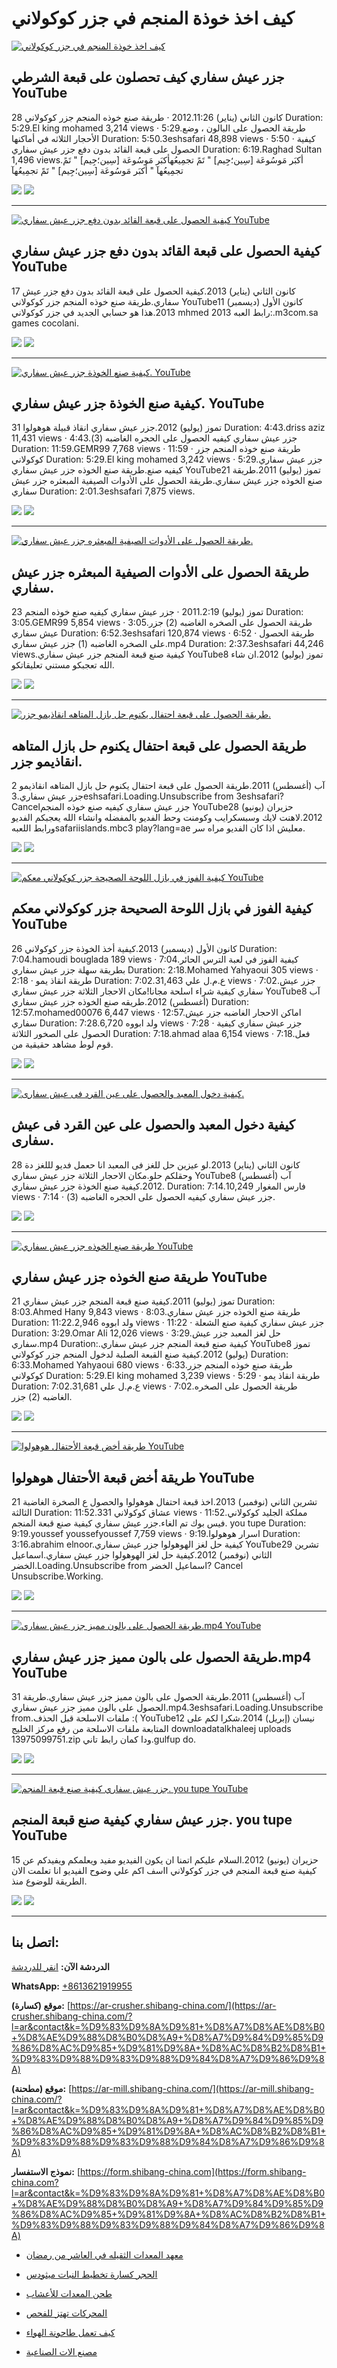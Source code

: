 # كيف اخذ خوذة المنجم في جزر كوكولاني

<a href="https://swt.shibang-china.com/?l=ar&img&k=%D9%83%D9%8A%D9%81+%D8%A7%D8%AE%D8%B0+%D8%AE%D9%88%D8%B0%D8%A9+%D8%A7%D9%84%D9%85%D9%86%D8%AC%D9%85+%D9%81%D9%8A+%D8%AC%D8%B2%D8%B1+%D9%83%D9%88%D9%83%D9%88%D9%84%D8%A7%D9%86%D9%8A" target="_blank">![كيف اخذ خوذة المنجم في جزر كوكولاني](http://static.shibang-china.com/all-800x300/272.jpg)</a>

## جزر عيش سفاري كيف تحصلون على قبعة الشرطي YouTube
28 كانون الثاني (يناير) 2012.11:26 &middot; طريقة صنع خوذه المنجم جزر كوكولاني Duration: 5:29.El king mohamed 3,214 views &middot; 5:29.طريقة الحصول على البالون ، وضع الأحجار الثلاثه في أماكنها Duration: 5:50.3eshsafari 48,898 views &middot; 5:50 &middot; كيفية الحصول على قبعة القائد بدون دفع جزر عيش سفاري Duration: 6:19.Raghad Sultan 1,496 views.أكبَر مَوسُوعَة [سِين؛جِيم] &quot; تَمً تجمِيعُهأكبَر مَوسُوعَة [سِين؛جِيم] &quot; تَمً تجمِيعُهآ &quot; أكبَر مَوسُوعَة [سِين؛جِيم] &quot; تَمً تجمِيعُهآ


<a href="https://whatsapp.shibangsoft.com/WhatsApp.php" target="_blank" title="WhatsApp">![](http://static.shibang-china.com/icon/whatsapp.png)</a> <a href="https://swt.shibang-china.com/?l=ar&icon&k=%D9%83%D9%8A%D9%81+%D8%A7%D8%AE%D8%B0+%D8%AE%D9%88%D8%B0%D8%A9+%D8%A7%D9%84%D9%85%D9%86%D8%AC%D9%85+%D9%81%D9%8A+%D8%AC%D8%B2%D8%B1+%D9%83%D9%88%D9%83%D9%88%D9%84%D8%A7%D9%86%D9%8A" target="_blank">![](http://static.shibang-china.com/icon/chat-ar.png)</a>

---

<a href="https://swt.shibang-china.com/?l=ar&img&k=%D9%83%D9%8A%D9%81+%D8%A7%D8%AE%D8%B0+%D8%AE%D9%88%D8%B0%D8%A9+%D8%A7%D9%84%D9%85%D9%86%D8%AC%D9%85+%D9%81%D9%8A+%D8%AC%D8%B2%D8%B1+%D9%83%D9%88%D9%83%D9%88%D9%84%D8%A7%D9%86%D9%8A" target="_blank">![كيفية الحصول على قبعة القائد بدون دفع جزر عيش سفاري YouTube](http://static.shibang-china.com/all-800x300/1120.jpg)</a>

## كيفية الحصول على قبعة القائد بدون دفع جزر عيش سفاري YouTube
17 كانون الثاني (يناير) 2013.كيفية الحصول على قبعة القائد بدون دفع جزر عيش سفاري.طريقة صنع خوذه المنجم جزر كوكولاني YouTube11 كانون الأول (ديسمبر) 2013.هذا هو حسابي الجديد في جزر كوكولاني mhmed 2013 رابط العبه:.m3com.sa games cocolani.


<a href="https://whatsapp.shibangsoft.com/WhatsApp.php" target="_blank" title="WhatsApp">![](http://static.shibang-china.com/icon/whatsapp.png)</a> <a href="https://swt.shibang-china.com/?l=ar&icon&k=%D9%83%D9%8A%D9%81+%D8%A7%D8%AE%D8%B0+%D8%AE%D9%88%D8%B0%D8%A9+%D8%A7%D9%84%D9%85%D9%86%D8%AC%D9%85+%D9%81%D9%8A+%D8%AC%D8%B2%D8%B1+%D9%83%D9%88%D9%83%D9%88%D9%84%D8%A7%D9%86%D9%8A" target="_blank">![](http://static.shibang-china.com/icon/chat-ar.png)</a>

---

<a href="https://swt.shibang-china.com/?l=ar&img&k=%D9%83%D9%8A%D9%81+%D8%A7%D8%AE%D8%B0+%D8%AE%D9%88%D8%B0%D8%A9+%D8%A7%D9%84%D9%85%D9%86%D8%AC%D9%85+%D9%81%D9%8A+%D8%AC%D8%B2%D8%B1+%D9%83%D9%88%D9%83%D9%88%D9%84%D8%A7%D9%86%D9%8A" target="_blank">![كيفية صنع الخوذة جزر عيش سفاري. YouTube](http://static.shibang-china.com/all-800x300/477.jpg)</a>

## كيفية صنع الخوذة جزر عيش سفاري. YouTube
31 تموز (يوليو) 2012.جزر عيش سفاري انقاذ قبيلة هوهولوا Duration: 4:43.driss aziz 11,431 views &middot; 4:43.جزر عيش سفاري كيفيه الحصول على الحجره الغاضبه (3) Duration: 11:59.GEMR99 7,768 views &middot; 11:59 &middot; طريقة صنع خوذه المنجم جزر كوكولاني Duration: 5:29.El king mohamed 3,242 views &middot; 5:29.جزر عيش سفاري كيفيه صنع.طريقة صنع الخوذه جزر عيش سفاري YouTube21 تموز (يوليو) 2011.طريقة صنع الخوذه جزر عيش سفاري.طريقة الحصول على الأدوات الصيفية المبعثره جزر عيش سفاري Duration: 2:01.3eshsafari 7,875 views.


<a href="https://whatsapp.shibangsoft.com/WhatsApp.php" target="_blank" title="WhatsApp">![](http://static.shibang-china.com/icon/whatsapp.png)</a> <a href="https://swt.shibang-china.com/?l=ar&icon&k=%D9%83%D9%8A%D9%81+%D8%A7%D8%AE%D8%B0+%D8%AE%D9%88%D8%B0%D8%A9+%D8%A7%D9%84%D9%85%D9%86%D8%AC%D9%85+%D9%81%D9%8A+%D8%AC%D8%B2%D8%B1+%D9%83%D9%88%D9%83%D9%88%D9%84%D8%A7%D9%86%D9%8A" target="_blank">![](http://static.shibang-china.com/icon/chat-ar.png)</a>

---

<a href="https://swt.shibang-china.com/?l=ar&img&k=%D9%83%D9%8A%D9%81+%D8%A7%D8%AE%D8%B0+%D8%AE%D9%88%D8%B0%D8%A9+%D8%A7%D9%84%D9%85%D9%86%D8%AC%D9%85+%D9%81%D9%8A+%D8%AC%D8%B2%D8%B1+%D9%83%D9%88%D9%83%D9%88%D9%84%D8%A7%D9%86%D9%8A" target="_blank">![طريقة الحصول على الأدوات الصيفية المبعثره جزر عيش سفاري.](http://static.shibang-china.com/all-800x300/339.jpg)</a>

## طريقة الحصول على الأدوات الصيفية المبعثره جزر عيش سفاري.
23 تموز (يوليو) 2011.2:19 &middot; جزر عيش سفاري كيفيه صنع خوذه المنجم Duration: 3:05.GEMR99 5,854 views &middot; 3:05.طريقة الحصول على الصخره الغاضبه (2) جزر عيش سفاري Duration: 6:52.3eshsafari 120,874 views &middot; 6:52 &middot; طريقة الحصول على الصخره الغاضبه (1) جزر عيش سفاري.mp4 Duration: 2:37.3eshsafari 44,246 views.كيفية صنع قبعة المنجم جزر عيش سفاري YouTube8 تموز (يوليو) 2012.ان شاء الله تعجبكو مستني تعليقاتكو.


<a href="https://whatsapp.shibangsoft.com/WhatsApp.php" target="_blank" title="WhatsApp">![](http://static.shibang-china.com/icon/whatsapp.png)</a> <a href="https://swt.shibang-china.com/?l=ar&icon&k=%D9%83%D9%8A%D9%81+%D8%A7%D8%AE%D8%B0+%D8%AE%D9%88%D8%B0%D8%A9+%D8%A7%D9%84%D9%85%D9%86%D8%AC%D9%85+%D9%81%D9%8A+%D8%AC%D8%B2%D8%B1+%D9%83%D9%88%D9%83%D9%88%D9%84%D8%A7%D9%86%D9%8A" target="_blank">![](http://static.shibang-china.com/icon/chat-ar.png)</a>

---

<a href="https://swt.shibang-china.com/?l=ar&img&k=%D9%83%D9%8A%D9%81+%D8%A7%D8%AE%D8%B0+%D8%AE%D9%88%D8%B0%D8%A9+%D8%A7%D9%84%D9%85%D9%86%D8%AC%D9%85+%D9%81%D9%8A+%D8%AC%D8%B2%D8%B1+%D9%83%D9%88%D9%83%D9%88%D9%84%D8%A7%D9%86%D9%8A" target="_blank">![طريقة الحصول على قبعة احتفال يكنوم حل بازل المتاهه انقاذيمو جزر.](http://static.shibang-china.com/all-800x300/878.jpg)</a>

## طريقة الحصول على قبعة احتفال يكنوم حل بازل المتاهه انقاذيمو جزر.
2 آب (أغسطس) 2011.طريقة الحصول على قبعة احتفال يكنوم حل بازل المتاهه انقاذيمو جزر عيش سفاري.3eshsafari.Loading.Unsubscribe from 3eshsafari? Cancelجزر عيش سفاري كيفيه صنع خوذه المنجم YouTube28 حزيران (يونيو) 2012.لاهنت لايك وسبسكرايب وكومنت وحط الفديو بالمفضله وانشاء الله يعجبكم الفديو ورابط اللعبهsafariislands.mbc3 play?lang=ae معليش اذا كان الفديو مراه سر.


<a href="https://whatsapp.shibangsoft.com/WhatsApp.php" target="_blank" title="WhatsApp">![](http://static.shibang-china.com/icon/whatsapp.png)</a> <a href="https://swt.shibang-china.com/?l=ar&icon&k=%D9%83%D9%8A%D9%81+%D8%A7%D8%AE%D8%B0+%D8%AE%D9%88%D8%B0%D8%A9+%D8%A7%D9%84%D9%85%D9%86%D8%AC%D9%85+%D9%81%D9%8A+%D8%AC%D8%B2%D8%B1+%D9%83%D9%88%D9%83%D9%88%D9%84%D8%A7%D9%86%D9%8A" target="_blank">![](http://static.shibang-china.com/icon/chat-ar.png)</a>

---

<a href="https://swt.shibang-china.com/?l=ar&img&k=%D9%83%D9%8A%D9%81+%D8%A7%D8%AE%D8%B0+%D8%AE%D9%88%D8%B0%D8%A9+%D8%A7%D9%84%D9%85%D9%86%D8%AC%D9%85+%D9%81%D9%8A+%D8%AC%D8%B2%D8%B1+%D9%83%D9%88%D9%83%D9%88%D9%84%D8%A7%D9%86%D9%8A" target="_blank">![كيفية الفوز في بازل اللوحة الصحيحة جزر كوكولاني معكم YouTube](http://static.shibang-china.com/all-800x300/1013.jpg)</a>

## كيفية الفوز في بازل اللوحة الصحيحة جزر كوكولاني معكم YouTube
26 كانون الأول (ديسمبر) 2013.كيفية أخذ الخوذة جزر كوكولاني Duration: 7:04.hamoudi bouglada 189 views &middot; 7:04.كيفية الفوز في لعبة الترس الحائر بطريقة سهلة جزر عيش سفاري Duration: 2:18.Mohamed Yahyaoui 305 views &middot; 2:18 &middot; طريقة انقاذ يمو Duration: 7:02.ع.م.ل علي 31,463 views &middot; 7:02.جزر عيش سفاري كيفية شراء اسلحة مجانا!مكان الاحجار الثلاثة جزر عيش سفاري YouTube8 آب (أغسطس) 2012.طريقه صنع الخوذه جزر عيش سفاري Duration: 12:57.mohamed00076 6,447 views &middot; 12:57.اماكن الاحجار الغاضبه جزر عيش سفاري Duration: 7:28.ولد ابووه 6,720 views &middot; 7:28 &middot; جزر عيش سفاري كيفية الحصول على الصخور الثلاثة Duration: 7:18.ahmad alaa 6,154 views &middot; 7:18.فعل قوم لوط مشاهد حقيقية من.


<a href="https://whatsapp.shibangsoft.com/WhatsApp.php" target="_blank" title="WhatsApp">![](http://static.shibang-china.com/icon/whatsapp.png)</a> <a href="https://swt.shibang-china.com/?l=ar&icon&k=%D9%83%D9%8A%D9%81+%D8%A7%D8%AE%D8%B0+%D8%AE%D9%88%D8%B0%D8%A9+%D8%A7%D9%84%D9%85%D9%86%D8%AC%D9%85+%D9%81%D9%8A+%D8%AC%D8%B2%D8%B1+%D9%83%D9%88%D9%83%D9%88%D9%84%D8%A7%D9%86%D9%8A" target="_blank">![](http://static.shibang-china.com/icon/chat-ar.png)</a>

---

<a href="https://swt.shibang-china.com/?l=ar&img&k=%D9%83%D9%8A%D9%81+%D8%A7%D8%AE%D8%B0+%D8%AE%D9%88%D8%B0%D8%A9+%D8%A7%D9%84%D9%85%D9%86%D8%AC%D9%85+%D9%81%D9%8A+%D8%AC%D8%B2%D8%B1+%D9%83%D9%88%D9%83%D9%88%D9%84%D8%A7%D9%86%D9%8A" target="_blank">![كيفية دخول المعبد والحصول على عين القرد فى عيش سفارى.](http://static.shibang-china.com/all-800x300/445.jpg)</a>

## كيفية دخول المعبد والحصول على عين القرد فى عيش سفارى.
28 كانون الثاني (يناير) 2013.لو عيزين حل للغز فى المعبد انا حعمل فديو لللغز دة وحقلكم حلو.مكان الاحجار الثلاثة جزر عيش سفاري YouTube8 آب (أغسطس) 2012.كيفية صنع الخوذة جزر عيش سفاري. Duration: 7:14.فارس المغوار 10,249 views &middot; 7:14 &middot; جزر عيش سفاري كيفيه الحصول على الحجره الغاضبه (3).


<a href="https://whatsapp.shibangsoft.com/WhatsApp.php" target="_blank" title="WhatsApp">![](http://static.shibang-china.com/icon/whatsapp.png)</a> <a href="https://swt.shibang-china.com/?l=ar&icon&k=%D9%83%D9%8A%D9%81+%D8%A7%D8%AE%D8%B0+%D8%AE%D9%88%D8%B0%D8%A9+%D8%A7%D9%84%D9%85%D9%86%D8%AC%D9%85+%D9%81%D9%8A+%D8%AC%D8%B2%D8%B1+%D9%83%D9%88%D9%83%D9%88%D9%84%D8%A7%D9%86%D9%8A" target="_blank">![](http://static.shibang-china.com/icon/chat-ar.png)</a>

---

<a href="https://swt.shibang-china.com/?l=ar&img&k=%D9%83%D9%8A%D9%81+%D8%A7%D8%AE%D8%B0+%D8%AE%D9%88%D8%B0%D8%A9+%D8%A7%D9%84%D9%85%D9%86%D8%AC%D9%85+%D9%81%D9%8A+%D8%AC%D8%B2%D8%B1+%D9%83%D9%88%D9%83%D9%88%D9%84%D8%A7%D9%86%D9%8A" target="_blank">![طريقة صنع الخوذه جزر عيش سفاري YouTube](http://static.shibang-china.com/all-800x300/686.jpg)</a>

## طريقة صنع الخوذه جزر عيش سفاري YouTube
21 تموز (يوليو) 2011.كيفية صنع قبعة المنجم جزر عيش سفاري Duration: 8:03.Ahmed Hany 9,843 views &middot; 8:03.طريقة صنع الخوذه جزر عيش سفاري Duration: 11:22.ولد ابووه 2,946 views &middot; 11:22 &middot; جزر عيش سفاري كيفية صنع الشعلة Duration: 3:29.Omar Ali 12,026 views &middot; 3:29.حل لغز المعبد جزر عيش سفاري.mp4 Duration:.كيفية صنع قبعة المنجم جزر عيش سفاري YouTube8 تموز (يوليو) 2012.كيفية صنع القبعة الصلبة لدخول المنجم جزر كوكولاني Duration: 6:33.Mohamed Yahyaoui 680 views &middot; 6:33.طريقة صنع خوذه المنجم جزر كوكولاني Duration: 5:29.El king mohamed 3,239 views &middot; 5:29 &middot; طريقة انقاذ يمو Duration: 7:02.ع.م.ل علي 31,681 views &middot; 7:02.طريقة الحصول على الصخره الغاضبه (2) جزر.


<a href="https://whatsapp.shibangsoft.com/WhatsApp.php" target="_blank" title="WhatsApp">![](http://static.shibang-china.com/icon/whatsapp.png)</a> <a href="https://swt.shibang-china.com/?l=ar&icon&k=%D9%83%D9%8A%D9%81+%D8%A7%D8%AE%D8%B0+%D8%AE%D9%88%D8%B0%D8%A9+%D8%A7%D9%84%D9%85%D9%86%D8%AC%D9%85+%D9%81%D9%8A+%D8%AC%D8%B2%D8%B1+%D9%83%D9%88%D9%83%D9%88%D9%84%D8%A7%D9%86%D9%8A" target="_blank">![](http://static.shibang-china.com/icon/chat-ar.png)</a>

---

<a href="https://swt.shibang-china.com/?l=ar&img&k=%D9%83%D9%8A%D9%81+%D8%A7%D8%AE%D8%B0+%D8%AE%D9%88%D8%B0%D8%A9+%D8%A7%D9%84%D9%85%D9%86%D8%AC%D9%85+%D9%81%D9%8A+%D8%AC%D8%B2%D8%B1+%D9%83%D9%88%D9%83%D9%88%D9%84%D8%A7%D9%86%D9%8A" target="_blank">![طريقة أخض قبعة الأحتفال هوهولوا YouTube](http://static.shibang-china.com/all-800x300/675.jpg)</a>

## طريقة أخض قبعة الأحتفال هوهولوا YouTube
21 تشرين الثاني (نوفمبر) 2013.اخذ قبعة احتفال هوهولوا والحصول ع الصخرة الغاضبة الثالثة Duration: 11:52.عشاق كوكولاني 331 views &middot; 11:52.مملكة الجليد كوكولاني فيس بوك تم الغاء.جزر عيش سفاري كيفية صنع قبعة المنجم. you tupe Duration: 9:19.youssef youssefyoussef 7,759 views &middot; 9:19.اسرار هوهولوا Duration: 3:16.abrahim elnoor.كيفية حل لغز الهوهولوا جزر عيش سفاري YouTube29 تشرين الثاني (نوفمبر) 2012.كيفية حل لغز الهوهولوا جزر عيش سفاري.اسماعيل الخضر.Loading.Unsubscribe from اسماعيل الخضر? Cancel Unsubscribe.Working.


<a href="https://whatsapp.shibangsoft.com/WhatsApp.php" target="_blank" title="WhatsApp">![](http://static.shibang-china.com/icon/whatsapp.png)</a> <a href="https://swt.shibang-china.com/?l=ar&icon&k=%D9%83%D9%8A%D9%81+%D8%A7%D8%AE%D8%B0+%D8%AE%D9%88%D8%B0%D8%A9+%D8%A7%D9%84%D9%85%D9%86%D8%AC%D9%85+%D9%81%D9%8A+%D8%AC%D8%B2%D8%B1+%D9%83%D9%88%D9%83%D9%88%D9%84%D8%A7%D9%86%D9%8A" target="_blank">![](http://static.shibang-china.com/icon/chat-ar.png)</a>

---

<a href="https://swt.shibang-china.com/?l=ar&img&k=%D9%83%D9%8A%D9%81+%D8%A7%D8%AE%D8%B0+%D8%AE%D9%88%D8%B0%D8%A9+%D8%A7%D9%84%D9%85%D9%86%D8%AC%D9%85+%D9%81%D9%8A+%D8%AC%D8%B2%D8%B1+%D9%83%D9%88%D9%83%D9%88%D9%84%D8%A7%D9%86%D9%8A" target="_blank">![طريقة الحصول على بالون مميز جزر عيش سفاري.mp4 YouTube](http://static.shibang-china.com/all-800x300/1488.jpg)</a>

## طريقة الحصول على بالون مميز جزر عيش سفاري.mp4 YouTube
31 آب (أغسطس) 2011.طريقة الحصول على بالون مميز جزر عيش سفاري.طريقة الحصول على بالون مميز جزر عيش سفاري.mp4.3eshsafari.Loading.Unsubscribe from.ملفات الاسلحة قبل الحذف :( YouTube12 نيسان (إبريل) 2014.شكرا لكم على المتابعة ملفات الاسلحة من رفع مركز الخليج downloadatalkhaleej uploads 13975099751.zip ودا كمان رابط تاني.gulfup do.


<a href="https://whatsapp.shibangsoft.com/WhatsApp.php" target="_blank" title="WhatsApp">![](http://static.shibang-china.com/icon/whatsapp.png)</a> <a href="https://swt.shibang-china.com/?l=ar&icon&k=%D9%83%D9%8A%D9%81+%D8%A7%D8%AE%D8%B0+%D8%AE%D9%88%D8%B0%D8%A9+%D8%A7%D9%84%D9%85%D9%86%D8%AC%D9%85+%D9%81%D9%8A+%D8%AC%D8%B2%D8%B1+%D9%83%D9%88%D9%83%D9%88%D9%84%D8%A7%D9%86%D9%8A" target="_blank">![](http://static.shibang-china.com/icon/chat-ar.png)</a>

---

<a href="https://swt.shibang-china.com/?l=ar&img&k=%D9%83%D9%8A%D9%81+%D8%A7%D8%AE%D8%B0+%D8%AE%D9%88%D8%B0%D8%A9+%D8%A7%D9%84%D9%85%D9%86%D8%AC%D9%85+%D9%81%D9%8A+%D8%AC%D8%B2%D8%B1+%D9%83%D9%88%D9%83%D9%88%D9%84%D8%A7%D9%86%D9%8A" target="_blank">![جزر عيش سفاري كيفية صنع قبعة المنجم. you tupe YouTube](http://static.shibang-china.com/all-800x300/254.jpg)</a>

## جزر عيش سفاري كيفية صنع قبعة المنجم. you tupe YouTube
15 حزيران (يونيو) 2012.السلام عليكم اتمنا ان يكون الفيديو مفيد ويعلمكم ويفيدكم عن كيفية صنع قبعة المنجم في جزر كوكولاني ااسف اكم علي وضوح الفيديو انا تعلمت الان الطريقة للوضوع منذ.

<a href="https://whatsapp.shibangsoft.com/WhatsApp.php" target="_blank" title="WhatsApp">![](http://static.shibang-china.com/icon/whatsapp.png)</a> <a href="https://swt.shibang-china.com/?l=ar&icon&k=%D9%83%D9%8A%D9%81+%D8%A7%D8%AE%D8%B0+%D8%AE%D9%88%D8%B0%D8%A9+%D8%A7%D9%84%D9%85%D9%86%D8%AC%D9%85+%D9%81%D9%8A+%D8%AC%D8%B2%D8%B1+%D9%83%D9%88%D9%83%D9%88%D9%84%D8%A7%D9%86%D9%8A" target="_blank">![](http://static.shibang-china.com/icon/chat-ar.png)</a>

---
## اتصل بنا:

**الدردشة الآن:** [انقر للدردشة](https://swt.shibang-china.com?l=ar&contact&k=%D9%83%D9%8A%D9%81+%D8%A7%D8%AE%D8%B0+%D8%AE%D9%88%D8%B0%D8%A9+%D8%A7%D9%84%D9%85%D9%86%D8%AC%D9%85+%D9%81%D9%8A+%D8%AC%D8%B2%D8%B1+%D9%83%D9%88%D9%83%D9%88%D9%84%D8%A7%D9%86%D9%8A)

**WhatsApp:**  [+8613621919955](https://whatsapp.shibangsoft.com/WhatsApp.php)

**موقع (كسارة):** [https://ar-crusher.shibang-china.com/](https://ar-crusher.shibang-china.com/?l=ar&contact&k=%D9%83%D9%8A%D9%81+%D8%A7%D8%AE%D8%B0+%D8%AE%D9%88%D8%B0%D8%A9+%D8%A7%D9%84%D9%85%D9%86%D8%AC%D9%85+%D9%81%D9%8A+%D8%AC%D8%B2%D8%B1+%D9%83%D9%88%D9%83%D9%88%D9%84%D8%A7%D9%86%D9%8A)

**موقع (مطحنة):** [https://ar-mill.shibang-china.com/](https://ar-mill.shibang-china.com/?l=ar&contact&k=%D9%83%D9%8A%D9%81+%D8%A7%D8%AE%D8%B0+%D8%AE%D9%88%D8%B0%D8%A9+%D8%A7%D9%84%D9%85%D9%86%D8%AC%D9%85+%D9%81%D9%8A+%D8%AC%D8%B2%D8%B1+%D9%83%D9%88%D9%83%D9%88%D9%84%D8%A7%D9%86%D9%8A)

**نموذج الاستفسار:** [https://form.shibang-china.com](https://form.shibang-china.com?l=ar&contact&k=%D9%83%D9%8A%D9%81+%D8%A7%D8%AE%D8%B0+%D8%AE%D9%88%D8%B0%D8%A9+%D8%A7%D9%84%D9%85%D9%86%D8%AC%D9%85+%D9%81%D9%8A+%D8%AC%D8%B2%D8%B1+%D9%83%D9%88%D9%83%D9%88%D9%84%D8%A7%D9%86%D9%8A)

* [معهد المعدات الثقيله في العاشر من رمضان](../31/%D9%85%D8%B9%D9%87%D8%AF%20%D8%A7%D9%84%D9%85%D8%B9%D8%AF%D8%A7%D8%AA%20%D8%A7%D9%84%D8%AB%D9%82%D9%8A%D9%84%D9%87%20%D9%81%D9%8A%20%D8%A7%D9%84%D8%B9%D8%A7%D8%B4%D8%B1%20%D9%85%D9%86%20%D8%B1%D9%85%D8%B6%D8%A7%D9%86.md)

* [الحجر كسارة تخطيط النبات ميثودس](../35/%D8%A7%D9%84%D8%AD%D8%AC%D8%B1%20%D9%83%D8%B3%D8%A7%D8%B1%D8%A9%20%D8%AA%D8%AE%D8%B7%D9%8A%D8%B7%20%D8%A7%D9%84%D9%86%D8%A8%D8%A7%D8%AA%20%D9%85%D9%8A%D8%AB%D9%88%D8%AF%D8%B3.md)

* [طحن المعدات للأعشاب](../33/%D8%B7%D8%AD%D9%86%20%D8%A7%D9%84%D9%85%D8%B9%D8%AF%D8%A7%D8%AA%20%D9%84%D9%84%D8%A3%D8%B9%D8%B4%D8%A7%D8%A8.md)

* [المحركات تهتز للفحص](../34/%D8%A7%D9%84%D9%85%D8%AD%D8%B1%D9%83%D8%A7%D8%AA%20%D8%AA%D9%87%D8%AA%D8%B2%20%D9%84%D9%84%D9%81%D8%AD%D8%B5.md)

* [كيف تعمل طاحونة الهواء](../35/%D9%83%D9%8A%D9%81%20%D8%AA%D8%B9%D9%85%D9%84%20%D8%B7%D8%A7%D8%AD%D9%88%D9%86%D8%A9%20%D8%A7%D9%84%D9%87%D9%88%D8%A7%D8%A1.md)

* [مصنع الات الصناعية](../32/%D9%85%D8%B5%D9%86%D8%B9%20%D8%A7%D9%84%D8%A7%D8%AA%20%D8%A7%D9%84%D8%B5%D9%86%D8%A7%D8%B9%D9%8A%D8%A9.md)